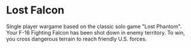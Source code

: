 # Lost Falcon

Single player wargame based on the classic solo game "Lost Phantom". Your F-16 Fighting Falcon has been shot down in enemy territory. To win, you cross dangerous terrain to reach friendly U.S. forces. 
